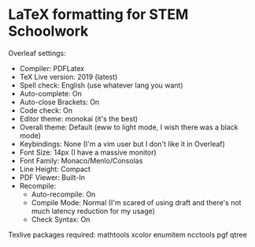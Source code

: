# LaTeX formatting for STEM Schoolwork
Overleaf settings:
- Compiler: PDFLatex
- TeX Live version: 2019 (latest)
- Spell check: English (use whatever lang you want)
- Auto-complete: On
- Auto-close Brackets: On
- Code check: On
- Editor theme: monokai (it's the best)
- Overall theme: Default (eww to light mode, I wish there was a black mode)
- Keybindings: None (I'm a vim user but I don't like it in Overleaf)
- Font Size: 14px (I have a massive monitor)
- Font Family: Monaco/Menlo/Consolas
- Line Height: Compact
- PDF Viewer: Built-In
- Recompile:
    - Auto-recompile: On
    - Compile Mode: Normal (I'm scared of using draft and there's not much latency reduction for my usage)
    - Check Syntax: On

Texlive packages required: mathtools xcolor enumitem ncctools pgf qtree
